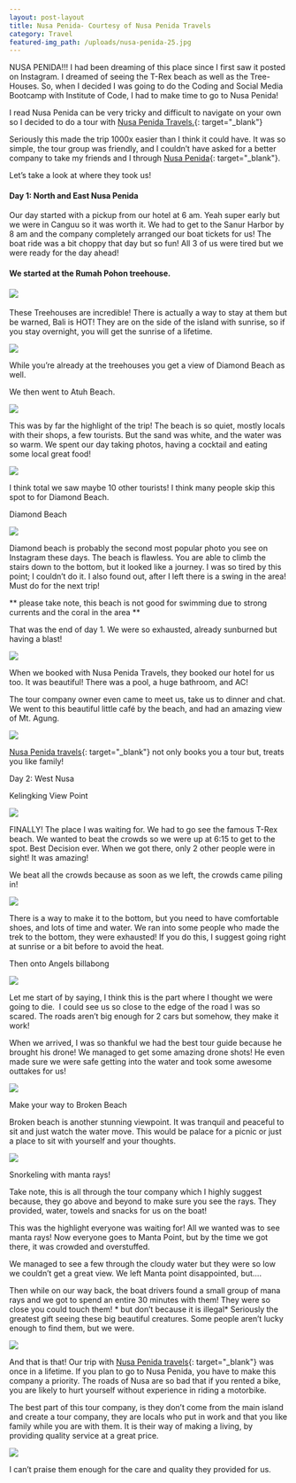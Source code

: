 ```yaml
---
layout: post-layout
title: Nusa Penida- Courtesy of Nusa Penida Travels
category: Travel
featured-img_path: /uploads/nusa-penida-25.jpg
---
```


NUSA PENIDA\!\!\! I had been dreaming of this place since I first saw it posted on Instagram. I dreamed of seeing the T-Rex beach as well as the Tree-Houses. So, when I decided I was going to do the Coding and Social Media Bootcamp with Institute of Code, I had to make time to go to Nusa Penida\!

I read Nusa Penida can be very tricky and difficult to navigate on your own so I decided to do a tour with [Nusa Penida Travels.](http://www.nusapenidatravels.com/){: target="_blank"}

Seriously this made the trip 1000x easier than I think it could have. It was so simple, the tour group was friendly, and I couldn’t have asked for a better company to take my friends and I through [Nusa Penida](http://www.nusapenidatravels.com/){: target="_blank"}.

Let’s take a look at where they took us\!

#### Day 1: North and East Nusa Penida

Our day started with a pickup from our hotel at 6 am. Yeah super early but we were in Canguu so it was worth it. We had to get to the Sanur Harbor by 8 am and the company completely arranged our boat tickets for us\! The boat ride was a bit choppy that day but so fun\! All 3 of us were tired but we were ready for the day ahead\!

#### We started at the Rumah Pohon treehouse.

#### ![](/uploads/nusa-penida-29.jpg)

These Treehouses are incredible\! There is actually a way to stay at them but be warned, Bali is HOT\! They are on the side of the island with sunrise, so if you stay overnight, you will get the sunrise of a lifetime.

![](/uploads/nusa-penida-38.jpg)

While you’re already at the treehouses you get a view of Diamond Beach as well.

We then went to Atuh Beach.

![](/uploads/nusa-penida-43.jpg)

This was by far the highlight of the trip\! The beach is so quiet, mostly locals with their shops, a few tourists. But the sand was white, and the water was so warm. We spent our day taking photos, having a cocktail and eating some local great food\!

![](/uploads/nusa-penida-42.jpg)

I think total we saw maybe 10 other tourists\! I think many people skip this spot to for Diamond Beach.

Diamond Beach

![](/uploads/nusa-penida-36.jpg)

Diamond beach is probably the second most popular photo you see on Instagram these days. The beach is flawless. You are able to climb the stairs down to the bottom, but it looked like a journey. I was so tired by this point; I couldn’t do it. I also found out, after I left there is a swing in the area\! Must do for the next trip\!

\*\* please take note, this beach is not good for swimming due to strong currents and the coral in the area \*\*

That was the end of day 1. We were so exhausted, already sunburned but having a blast\!

![](/uploads/nusa-penida-20.jpg)

When we booked with Nusa Penida Travels, they booked our hotel for us too. It was beautiful\! There was a pool, a huge bathroom, and AC\!

The tour company owner even came to meet us, take us to dinner and chat. We went to this beautiful little caf&eacute; by the beach, and had an amazing view of Mt. Agung.

![](/uploads/nusa-penida-22.jpg)

[Nusa Penida travels](http://www.nusapenidatravels.com/){: target="_blank"} not only books you a tour but, treats you like family\!

Day 2: West Nusa

Kelingking View Point

![](/uploads/nusa-penida-56.jpg)

FINALLY\! The place I was waiting for. We had to go see the famous T-Rex beach. We wanted to beat the crowds so we were up at 6:15 to get to the spot. Best Decision ever. When we got there, only 2 other people were in sight\! It was amazing\!

We beat all the crowds because as soon as we left, the crowds came piling in\!

![](/uploads/nusa-penida-3.jpg)

There is a way to make it to the bottom, but you need to have comfortable shoes, and lots of time and water. We ran into some people who made the trek to the bottom, they were exhausted\! If you do this, I suggest going right at sunrise or a bit before to avoid the heat.

Then onto Angels billabong

![](/uploads/nusa-penida-17.jpg)

Let me start of by saying, I think this is the part where I thought we were going to die.&nbsp; I could see us so close to the edge of the road I was so scared. The roads aren’t big enough for 2 cars but somehow, they make it work\!

When we arrived, I was so thankful we had the best tour guide because he brought his drone\! We managed to get some amazing drone shots\! He even made sure we were safe getting into the water and took some awesome outtakes for us\!

![](/uploads/nusa-penida-59.jpg)

Make your way to Broken Beach

Broken beach is another stunning viewpoint. It was tranquil and peaceful to sit and just watch the water move. This would be palace for a picnic or just a place to sit with yourself and your thoughts.

![](/uploads/nusa-penida-9.jpg)

Snorkeling with manta rays\!

Take note, this is all through the tour company which I highly suggest because, they go above and beyond to make sure you see the rays. They provided, water, towels and snacks for us on the boat\!

This was the highlight everyone was waiting for\! All we wanted was to see manta rays\! Now everyone goes to Manta Point, but by the time we got there, it was crowded and overstuffed.

We managed to see a few through the cloudy water but they were so low we couldn’t get a great view. We left Manta point disappointed, but….

Then while on our way back, the boat drivers found a small group of mana rays and we got to spend an entire 30 minutes with them\! They were so close you could touch them\! \* but don’t because it is illegal\* Seriously the greatest gift seeing these big beautiful creatures. Some people aren’t lucky enough to find them, but we were.

![](/uploads/nusa-penida-7.jpg)

And that is that\! Our trip with [Nusa Penida travels](http://www.nusapenidatravels.com/){: target="_blank"} was once in a lifetime. If you plan to go to Nusa Penida, you have to make this company a priority. The roads of Nusa are so bad that if you rented a bike, you are likely to hurt yourself without experience in riding a motorbike.

The best part of this tour company, is they don’t come from the main island and create a tour company, they are locals who put in work and that you like family while you are with them. It is their way of making a living, by providing quality service at a great price.

![](/uploads/nusa-penida-6.jpg)

I can’t praise them enough for the care and quality they provided for us.